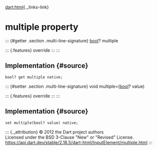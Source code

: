 [dart:html](../../dart-html/dart-html-library){._links-link}

multiple property
=================

::: {#getter .section .multi-line-signature}
[bool](../../dart-core/bool-class)? multiple

::: {.features}
override
:::
:::

Implementation {#source}
--------------

``` {.language-dart data-language="dart"}
bool? get multiple native;
```

::: {#setter .section .multi-line-signature}
void multiple=([bool](../../dart-core/bool-class)? value)

::: {.features}
override
:::
:::

Implementation {#source}
--------------

``` {.language-dart data-language="dart"}
set multiple(bool? value) native;
```

::: {._attribution}
© 2012 the Dart project authors\
Licensed under the BSD 3-Clause \"New\" or \"Revised\" License.\
<https://api.dart.dev/stable/2.18.5/dart-html/InputElement/multiple.html>
:::
